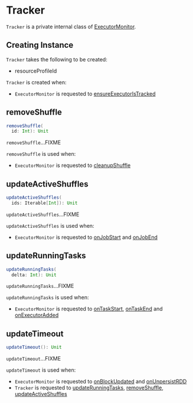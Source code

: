 # Tracker

`Tracker` is a private internal class of [ExecutorMonitor](ExecutorMonitor.md).

## Creating Instance

`Tracker` takes the following to be created:

* <span id="resourceProfileId"> resourceProfileId

`Tracker` is created when:

* `ExecutorMonitor` is requested to [ensureExecutorIsTracked](ExecutorMonitor.md#ensureExecutorIsTracked)

## <span id="removeShuffle"> removeShuffle

```scala
removeShuffle(
  id: Int): Unit
```

`removeShuffle`...FIXME

`removeShuffle` is used when:

* `ExecutorMonitor` is requested to [cleanupShuffle](ExecutorMonitor.md#cleanupShuffle)

## <span id="updateActiveShuffles"> updateActiveShuffles

```scala
updateActiveShuffles(
  ids: Iterable[Int]): Unit
```

`updateActiveShuffles`...FIXME

`updateActiveShuffles` is used when:

* `ExecutorMonitor` is requested to [onJobStart](ExecutorMonitor.md#onJobStart) and [onJobEnd](ExecutorMonitor.md#onJobEnd)

## <span id="updateRunningTasks"> updateRunningTasks

```scala
updateRunningTasks(
  delta: Int): Unit
```

`updateRunningTasks`...FIXME

`updateRunningTasks` is used when:

* `ExecutorMonitor` is requested to [onTaskStart](ExecutorMonitor.md#onTaskStart), [onTaskEnd](ExecutorMonitor.md#onTaskEnd) and [onExecutorAdded](ExecutorMonitor.md#onExecutorAdded)

## <span id="updateTimeout"> updateTimeout

```scala
updateTimeout(): Unit
```

`updateTimeout`...FIXME

`updateTimeout` is used when:

* `ExecutorMonitor` is requested to [onBlockUpdated](ExecutorMonitor.md#onBlockUpdated) and [onUnpersistRDD](ExecutorMonitor.md#onUnpersistRDD)
* `Tracker` is requested to [updateRunningTasks](#updateRunningTasks), [removeShuffle](#removeShuffle), [updateActiveShuffles](#updateActiveShuffles)
